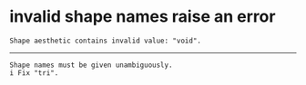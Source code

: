 # invalid shape names raise an error

    Shape aesthetic contains invalid value: "void".

---

    Shape names must be given unambiguously.
    i Fix "tri".

